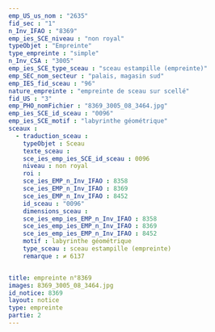 ```yaml
---
emp_US_us_nom : "2635"
fid_sec : "1"
n_Inv_IFAO : "8369"
emp_ies_SCE_niveau : "non royal"
typeObjet : "Empreinte"
type_empreinte : "simple"
n_Inv_CSA : "3005"
emp_ies_SCE_type_sceau : "sceau estampille (empreinte)"
emp_SEC_nom_secteur : "palais, magasin sud"
emp_IES_fid_sceau : "96"
nature_empreinte : "empreinte de sceau sur scellé"
fid_US : "3"
emp_PHO_nomFichier : "8369_3005_08_3464.jpg"
emp_ies_SCE_id_sceau : "0096"
emp_ies_SCE_motif : "labyrinthe géométrique"
sceaux :
  - traduction_sceau : 
    typeObjet : Sceau
    texte_sceau : 
    sce_ies_emp_ies_SCE_id_sceau : 0096
    niveau : non royal
    roi : 
    sce_ies_EMP_n_Inv_IFAO : 8358
    sce_ies_EMP_n_Inv_IFAO : 8369
    sce_ies_EMP_n_Inv_IFAO : 8452
    id_sceau : "0096"
    dimensions_sceau : 
    sce_ies_emp_ies_EMP_n_Inv_IFAO : 8358
    sce_ies_emp_ies_EMP_n_Inv_IFAO : 8369
    sce_ies_emp_ies_EMP_n_Inv_IFAO : 8452
    motif : labyrinthe géométrique
    type_sceau : sceau estampille (empreinte)
    remarque : ≠ 6137


title: empreinte n°8369
images: 8369_3005_08_3464.jpg
id_notice: 8369
layout: notice
type: empreinte
partie: 2
---
```


